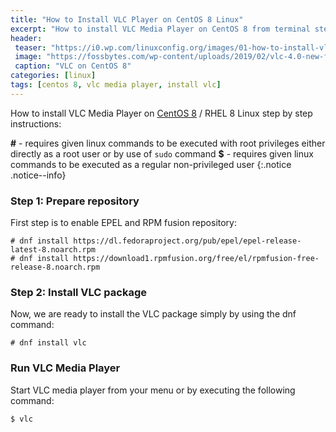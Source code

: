 ```yaml
---
title: "How to Install VLC Player on CentOS 8 Linux"
excerpt: "How to install VLC Media Player on CentOS 8 from terminal step by step"
header:
 teaser: "https://i0.wp.com/linuxconfig.org/images/01-how-to-install-vlc-player-messenger-on-centos-8-rhel-8-linux.png?w=460"
 image: "https://fossbytes.com/wp-content/uploads/2019/02/vlc-4.0-new-features.png"
 caption: "VLC on CentOS 8"
categories: [linux]
tags: [centos 8, vlc media player, install vlc]
---
```

How to install VLC Media Player on [CentOS 8](/linux/centos-8-linux-released-download-dvd-iso/) / RHEL 8 Linux step by step instructions:

**#** - requires given linux commands to be executed with root privileges either directly as a root user or by use of `sudo` command
**$** - requires given linux commands to be executed as a regular non-privileged user
{:.notice .notice--info}

### Step 1: Prepare repository

First step is to enable EPEL and RPM fusion repository:

```terminal
# dnf install https://dl.fedoraproject.org/pub/epel/epel-release-latest-8.noarch.rpm
# dnf install https://download1.rpmfusion.org/free/el/rpmfusion-free-release-8.noarch.rpm
```

### Step 2: Install VLC package

Now, we are ready to install the VLC package simply by using the dnf command:

```terminal
# dnf install vlc
```
### Run VLC Media Player

Start VLC media player from your menu or by executing the following command:

```terminal
$ vlc
```
